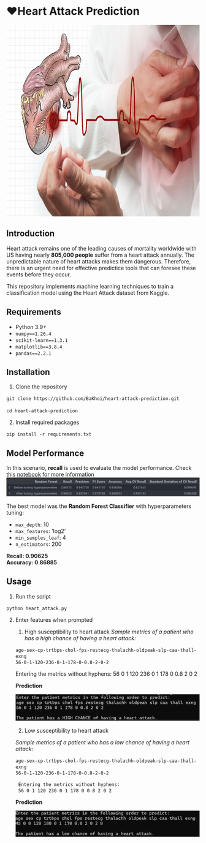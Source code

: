 # ❤️Heart Attack Prediction

<center>
    <img src="images/heart_attack_intro.jpeg" width=1000 height=500>
</center>

## Introduction
Heart attack remains one of the leading causes of mortality worldwide with US having nearly **805,000 people** suffer from a heart attack annually. The unpredictable nature of heart attacks makes them dangerous. Therefore, there is an urgent need for effective predictice tools that can foresee these events before they occur.

This repository implements machine learning techniques to train a classification model using the Heart Attack dataset from Kaggle. 

## Requirements
- Python 3.9+
- `numpy==1.26.4`
- `scikit-learn==1.3.1`
- `matplotlib==3.8.4`
- `pandas==2.2.1`


## Installation
1. Clone the repository
```
git clone https://github.com/BaKhoi/heart-attack-prediction.git

cd heart-attack-prediction

```

2. Install required packages
```
pip install -r requirements.txt

```

## Model Performance
In this scenario, **recall** is used to evaluate the model performance. Check this [notebook](HeartAttack.ipynb) for more information
![Performance](images/overall_performance.png)

The best model was the **Random Forest Classifier** with hyperparameters tuning:
- `max_depth`: 10
- `max_features`: 'log2'
- `min_samples_leaf`: 4
- `n_estimators`: 200

**Recall: 0.90625** </br>
**Accuracy: 0.86885**

## Usage
1. Run the script
```
python heart_attack.py
```

2. Enter features when prompted
   1. High susceptibility to heart attack 
   *Sample metrics of a patient who has a high chance of having a heart attack:*
    ``` 
    age-sex-cp-trtbps-chol-fps-restecg-thalachh-oldpeak-slp-caa-thall-exng
    56-0-1-120-236-0-1-178-0-0.8-2-0-2
    ```

    Entering the metrics without hyphens:
    56 0 1 120 236 0 1 178 0 0.8 2 0 2

    **Prediction**

    ![High chance](images/high_chance.png)

    2. Low susceptibility to heart attack

    *Sample metrics of a patient who has a low chance of having a heart attack:*
    ``` 
    age-sex-cp-trtbps-chol-fps-restecg-thalachh-oldpeak-slp-caa-thall-exng
    56-0-1-120-236-0-1-178-0-0.8-2-0-2
    ```

        Entering the metrics without hyphens:
        56 0 1 120 236 0 1 178 0 0.8 2 0 2

    **Prediction**

    ![low chance](images/low_chance.png)












